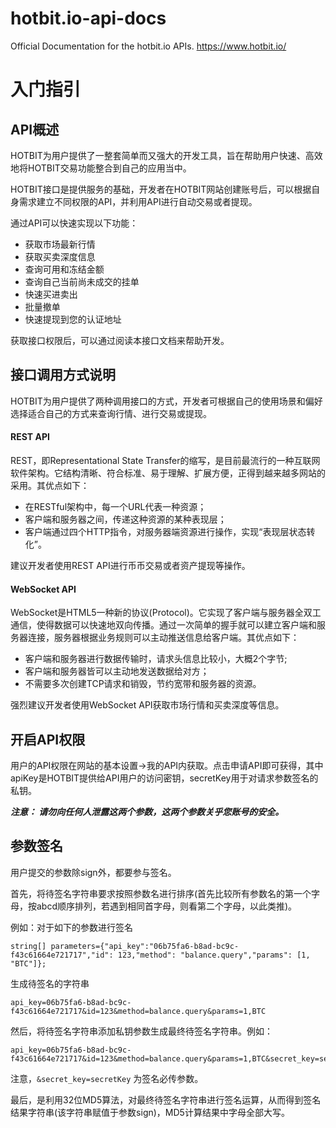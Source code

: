 # hotbit.io-api-docs
Official Documentation for the hotbit.io APIs. https://www.hotbit.io/

# 入门指引    

## API概述    

HOTBIT为用户提供了一整套简单而又强大的开发工具，旨在帮助用户快速、高效地将HOTBIT交易功能整合到自己的应用当中。    

HOTBIT接口是提供服务的基础，开发者在HOTBIT网站创建账号后，可以根据自身需求建立不同权限的API，并利用API进行自动交易或者提现。   

通过API可以快速实现以下功能：    
- 获取市场最新行情    
- 获取买卖深度信息    
- 查询可用和冻结金额    
- 查询自己当前尚未成交的挂单    
- 快速买进卖出    
- 批量撤单    
- 快速提现到您的认证地址    

获取接口权限后，可以通过阅读本接口文档来帮助开发。    
    
## 接口调用方式说明    

HOTBIT为用户提供了两种调用接口的方式，开发者可根据自己的使用场景和偏好选择适合自己的方式来查询行情、进行交易或提现。    

#### REST API    

REST，即Representational State Transfer的缩写，是目前最流行的一种互联网软件架构。它结构清晰、符合标准、易于理解、扩展方便，正得到越来越多网站的采用。其优点如下：    
- 在RESTful架构中，每一个URL代表一种资源；    
- 客户端和服务器之间，传递这种资源的某种表现层；    
- 客户端通过四个HTTP指令，对服务器端资源进行操作，实现“表现层状态转化”。    

建议开发者使用REST API进行币币交易或者资产提现等操作。 

#### WebSocket API    

WebSocket是HTML5一种新的协议(Protocol)。它实现了客户端与服务器全双工通信，使得数据可以快速地双向传播。通过一次简单的握手就可以建立客户端和服务器连接，服务器根据业务规则可以主动推送信息给客户端。其优点如下：    
- 客户端和服务器进行数据传输时，请求头信息比较小，大概2个字节;    
- 客户端和服务器皆可以主动地发送数据给对方；    
- 不需要多次创建TCP请求和销毁，节约宽带和服务器的资源。    

强烈建议开发者使用WebSocket API获取市场行情和买卖深度等信息。    

## 开启API权限    

用户的API权限在网站的基本设置->我的API内获取。点击申请API即可获得，其中apiKey是HOTBIT提供给API用户的访问密钥，secretKey用于对请求参数签名的私钥。    

**_注意： 请勿向任何人泄露这两个参数，这两个参数关乎您账号的安全。_**    
     
## 参数签名    

用户提交的参数除sign外，都要参与签名。    

首先，将待签名字符串要求按照参数名进行排序(首先比较所有参数名的第一个字母，按abcd顺序排列，若遇到相同首字母，则看第二个字母，以此类推)。   

例如：对于如下的参数进行签名   

   	string[] parameters={"api_key":"06b75fa6-b8ad-bc9c-f43c61664e721717","id": 123,"method": "balance.query","params": [1, "BTC"]};
   	
生成待签名的字符串    

	api_key=06b75fa6-b8ad-bc9c-f43c61664e721717&id=123&method=balance.query&params=1,BTC

然后，将待签名字符串添加私钥参数生成最终待签名字符串。例如：

	api_key=06b75fa6-b8ad-bc9c-f43c61664e721717&id=123&method=balance.query&params=1,BTC&secret_key=secretKey    

注意，`&secret_key=secretKey` 为签名必传参数。   

最后，是利用32位MD5算法，对最终待签名字符串进行签名运算，从而得到签名结果字符串(该字符串赋值于参数sign)，MD5计算结果中字母全部大写。    
